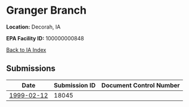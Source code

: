 # Granger Branch

**Location:** Decorah, IA

**EPA Facility ID:** 100000000848

[Back to IA Index](../../index.md)

## Submissions

| Date | Submission ID | Document Control Number |
|------|--------------|-------------------------|
| [1999-02-12](submissions/18045.md) | 18045 |  |
